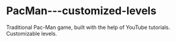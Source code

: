 # PacMan---customized-levels
Traditional Pac-Man game, built with the help of YouTube tutorials. Customizable levels. 
